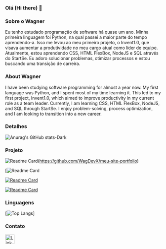 ### Olá (Hi there) 👋

### Sobre o Wagner
Eu tenho estudado programação de software há quase um ano. Minha primeira linguagem foi Python, na qual passei a maior parte do tempo aprendendo-a. Isso me levou ao meu primeiro projeto, o Invent1.0, que visava aumentar a produtividade no meu cargo atual como líder de equipe. Atualmente, estou aprendendo CSS, HTML FlexBox, NodeJS e SQL através do StartSe. Eu adoro solucionar problemas, otimizar processos e estou buscando uma transição de carreira.

### About Wagner
I have been studying software programming for almost a year now. My first language was Python, and I spent most of my time learning it. This led to my first project, Invent1.0, which aimed to improve productivity in my current role as a team leader. Currently, I am learning CSS, HTML FlexBox, NodeJS, and SQL through StartSe. I enjoy problem-solving, process optimization, and I am looking to transition into a new career.

### Detalhes

![Anurag's GitHub stats-Dark](https://github-readme-stats.vercel.app/api?username=WagDevX&show_icons=true&theme=dark#gh-dark-mode-only)

### Projeto
![Readme Card](https://github-readme-stats.vercel.app/api/pin/?username=WagDevX&repo=meu-site-portfolio&theme=dark#gh-dark-mode-only)(https://github.com/WagDevX/meu-site-portfolio)

[![Readme Card](https://github-readme-stats.vercel.app/api/pin/?username=WagDevX&repo=TikTok-Clone&theme=dark#gh-dark-mode-only)

[![Readme Card](https://github-readme-stats.vercel.app/api/pin/?username=WagDevX&repo=InventarioV1.0&theme=dark#gh-dark-mode-only)](https://github.com/Hellzito/TikTok-Clone)

[![Readme Card](https://github-readme-stats.vercel.app/api/pin/?username=WagDevX&repo=kivy_venv&theme=dark#gh-dark-mode-only)](https://github.com/WagDevX/kivy_venv)

### Linguagens

[![Top Langs](https://github-readme-stats.vercel.app/api/top-langs/?username=WagDevX&theme=dark#gh-dark-mode-only)]

### Contato

[<img src='https://img.shields.io/badge/LinkedIn-007785?style=for-the-badges&logo=linkedin&locoColor=white' alt='Linkedin' height='30'>](https://www.linkedin.com/in/wagner-de-araujo-7b2854118/)
